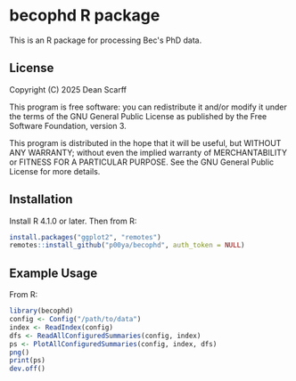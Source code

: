 # becophd R package

This is an R package for processing Bec's PhD data.

## License

Copyright (C) 2025 Dean Scarff

This program is free software: you can redistribute it and/or modify
it under the terms of the GNU General Public License as published by
the Free Software Foundation, version 3.

This program is distributed in the hope that it will be useful,
but WITHOUT ANY WARRANTY; without even the implied warranty of
MERCHANTABILITY or FITNESS FOR A PARTICULAR PURPOSE.  See the
GNU General Public License for more details.

## Installation

Install R 4.1.0 or later.  Then from R:

```R
install.packages("ggplot2", "remotes")
remotes::install_github("p00ya/becophd", auth_token = NULL)
```

## Example Usage

From R:

```R
library(becophd)
config <- Config("/path/to/data")
index <- ReadIndex(config)
dfs <- ReadAllConfiguredSummaries(config, index)
ps <- PlotAllConfiguredSummaries(config, index, dfs)
png()
print(ps)
dev.off()
```
